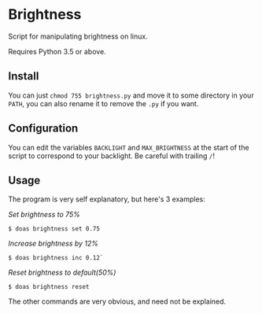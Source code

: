 # Brightness

Script for manipulating brightness on linux.

Requires Python 3.5 or above.

## Install

You can just `chmod 755 brightness.py` and move it to some
directory in your `PATH`, you can also rename it to remove
the `.py` if you want.

## Configuration

You can edit the variables `BACKLIGHT` and `MAX_BRIGHTNESS`
at the start of the script to correspond to your backlight.
Be careful with trailing `/`!

## Usage

The program is very self explanatory, but here's 3 examples:

*Set brightness to 75%*
```
$ doas brightness set 0.75
```

*Increase brightness by 12%*
```
$ doas brightness inc 0.12`
```

*Reset brightness to default(50%)*
```
$ doas brightness reset
```

The other commands are very obvious, and need not be
explained.
